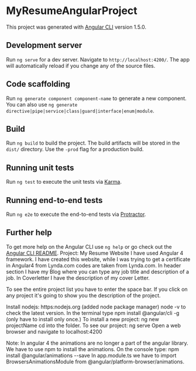# MyResumeAngularProject

This project was generated with [Angular CLI](https://github.com/angular/angular-cli) version 1.5.0.

## Development server

Run `ng serve` for a dev server. Navigate to `http://localhost:4200/`. The app will automatically reload if you change any of the source files.

## Code scaffolding

Run `ng generate component component-name` to generate a new component. You can also use `ng generate directive|pipe|service|class|guard|interface|enum|module`.

## Build

Run `ng build` to build the project. The build artifacts will be stored in the `dist/` directory. Use the `-prod` flag for a production build.

## Running unit tests

Run `ng test` to execute the unit tests via [Karma](https://karma-runner.github.io).

## Running end-to-end tests

Run `ng e2e` to execute the end-to-end tests via [Protractor](http://www.protractortest.org/).

## Further help

To get more help on the Angular CLI use `ng help` or go check out the [Angular CLI README](https://github.com/angular/angular-cli/blob/master/README.md).
Project: My Resume Website
I have used Angular 4 framework. I have created this website, while I was trying  to get a certificate in Angular4 from Lynda.com 
codes are taken from Lynda.com.
In header section I have my Blog where you can type any job title and description of a job. In Coverletter I have the description of my 
cover Letter.

To see the entire project list you have to enter the space bar.
If you click on any project it's going to show you the description of the project.

Install nodejs: https:nodejs.org (added node package manager)
node -v to check the latest version.
In the terminal type npm install @angular/cli -g (only have to install only once.)
To install a new project: ng new projectName
cd into the folder.
To see our project: ng serve
Open a web browser and navigate to localhost:4200

Note: In angular 4 the animations are no longer a part of the angular library.
We have to use npm to install the animations.
On the console type: npm install @angular/animations --save
In app.module.ts we have to import BrowsersAnimationsModule from @angular/platform-browser/animations.
